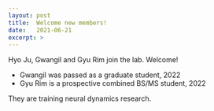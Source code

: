 ```yaml
---
layout: post
title:  Welcome new members!
date:   2021-06-21
excerpt: >
---
```



  Hyo Ju, Gwangil and Gyu Rim join the lab.  Welcome!
  
  - Gwangil was passed as a graduate student, 2022
  - Gyu Rim is a prospective combined BS/MS student, 2022
  
  They are training neural dynamics research.
